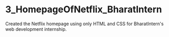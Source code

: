 # 3_HomepageOfNetflix_BharatIntern
Created the Netflix homepage using only HTML and CSS for BharatIntern's web development internship.
